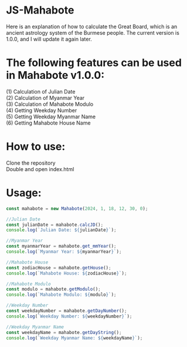 # JS-Mahabote
 Here is an explanation of how to calculate the Great Board, which is an ancient astrology system of the Burmese people. The current version is 1.0.0, and I will update it again later.

# The following features can be used in Mahabote v1.0.0:

(1) Calculation of Julian Date<br>
(2) Calculation of Myanmar Year<br>
(3) Calculation of Mahabote Modulo<br>
(4) Getting Weekday Number<br>
(5) Getting Weekday Myanmar Name<br>
(6) Getting Mahabote House Name<br>

# How to use:
Clone the repository <br>
Double and open index.html

# Usage:
````javascript
const mahabote = new Mahabote(2024, 1, 18, 12, 30, 0);

//Julian Date
const julianDate = mahabote.calcJD();
console.log(`Julian Date: ${julianDate}`);

//Myanmar Year
const myanmarYear = mahabote.get_mmYear();
console.log(`Myanmar Year: ${myanmarYear}`);

//Mahabote House
const zodiacHouse = mahabote.getHouse();
console.log(`Mahabote House: ${zodiacHouse}`);

//Mahabote Modulo
const modulo = mahabote.getModulo();
console.log(`Mahabote Modulo: ${modulo}`);

//Weekday Number
const weekdayNumber = mahabote.getDayNumber();
console.log(`Weekday Number: ${weekdayNumber}`);

//Weekday Myanmar Name
const weekdayName = mahabote.getDayString();
console.log(`Weekday Myanmar Name: ${weekdayName}`);
````
